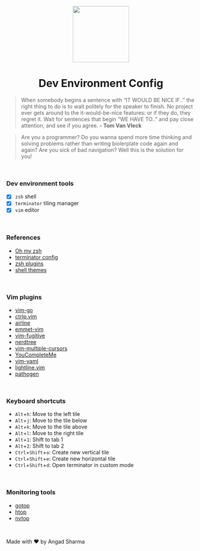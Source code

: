 <p align="center">
    <img src="https://user-images.githubusercontent.com/30529572/60157440-60a58300-980c-11e9-8ec6-020be154b566.gif" width= "150px">
</p>
<h1 align="center">Dev Environment Config</h1>

>When somebody begins a sentence with “IT WOULD BE NICE IF..” the right thing to do is to wait politely for the speaker to finish. No project ever gets around to the it-would-be-nice features: or if they do, they regret it. Wait for sentences that begin “WE HAVE TO..” and pay close attention, and see if you agree. **- Tom Van Vleck**
 
> Are you a programmer? Do you wanna spend more time thinking and solving problems rather than writing biolerplate code again and again? Are you sick of bad navigation? Well this is the solution for you!

<br/>

### Dev environment tools

- [X] `zsh` shell
- [X] `terminator` tiling manager
- [X] `vim` editor

<br/>

### References

* [Oh my zsh](https://github.com/robbyrussell/oh-my-zsh.git)
* [terminator config](https://www.systutorials.com/docs/linux/man/5-terminator_config/)
* [zsh plugins](https://github.com/robbyrussell/oh-my-zsh/wiki/Plugins)
* [shell themes](https://github.com/robbyrussell/oh-my-zsh/wiki/Themes)

<br/>

### Vim plugins

* [vim-go](https://github.com/fatih/vim-go.git)
* [ctrlp.vim](https://github.com/kien/ctrlp.vim.git)
* [airline](https://github.com/vim-airline/vim-airline.git)
* [emmet-vim](https://github.com/mattn/emmet-vim.git)
* [vim-fugitive](https://github.com/tpope/vim-fugitive.git)
* [nerdtree](https://github.com/scrooloose/nerdtree.git)
* [vim-multiple-cursors](https://github.com/terryma/vim-multiple-cursors.git)
* [YouCompleteMe](https://github.com/ycm-core/YouCompleteMe.git)
* [vim-yaml](https://github.com/stephpy/vim-yaml.git)
* [lightline.vim](https://github.com/itchyny/lightline.vim.git)
* [pathogen](https://github.com/tpope/vim-pathogen.git)

<br/>

### Keyboard shortcuts

* `Alt`+`h`: Move to the left tile
* `Alt`+`j`: Move to the tile below
* `Alt`+`k`: Move to the tile above
* `Alt`+`l`: Move to the right tile
* `Alt`+`1`: Shift to tab 1
* `Alt`+`2`: Shift to tab 2
* `Ctrl`+`Shift`+`o`: Create new vertical tile
* `Ctrl`+`Shift`+`e`: Create new horizontal tile
* `Ctrl`+`Shift`+`d`: Open terminator in custom mode

<br/>

### Monitoring tools

* [gotop](https://github.com/cjbassi/gotop.git)
* [htop](https://github.com/hishamhm/htop.git)
* [nvtop](https://github.com/Syllo/nvtop.git)

<br/>

Made with :heart: by Angad Sharma

